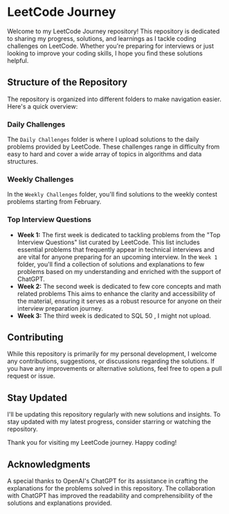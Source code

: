 # LeetCode Journey

Welcome to my LeetCode Journey repository! This repository is dedicated to sharing my progress, solutions, and learnings as I tackle coding challenges on LeetCode. Whether you're preparing for interviews or just looking to improve your coding skills, I hope you find these solutions helpful.

## Structure of the Repository

The repository is organized into different folders to make navigation easier. Here's a quick overview:

### Daily Challenges

The `Daily Challenges` folder is where I upload solutions to the daily problems provided by LeetCode. These challenges range in difficulty from easy to hard and cover a wide array of topics in algorithms and data structures.

### Weekly Challenges

In the `Weekly Challenges` folder, you'll find solutions to the weekly contest problems starting from February. 

### Top Interview Questions

- **Week 1:** The first week is dedicated to tackling problems from the "Top Interview Questions" list curated by LeetCode. This list includes essential problems that frequently appear in technical interviews and are vital for anyone preparing for an upcoming interview. In the `Week 1` folder, you'll find a collection of solutions and explanations to few problems based on my understanding and enriched with the support of ChatGPT.
- **Week 2:** The second week is dedicated to few core concepts and math related problems
This aims to enhance the clarity and accessibility of the material, ensuring it serves as a robust resource for anyone on their interview preparation journey.
- **Week 3:** The third week is dedicated to SQL 50 , I might not upload.

## Contributing

While this repository is primarily for my personal development, I welcome any contributions, suggestions, or discussions regarding the solutions. If you have any improvements or alternative solutions, feel free to open a pull request or issue.

## Stay Updated

I'll be updating this repository regularly with new solutions and insights. To stay updated with my latest progress, consider starring or watching the repository.

Thank you for visiting my LeetCode journey. Happy coding!

## Acknowledgments

A special thanks to OpenAI's ChatGPT for its assistance in crafting the explanations for the problems solved in this repository. The collaboration with ChatGPT has improved the readability and comprehensibility of the solutions and explanations provided.


